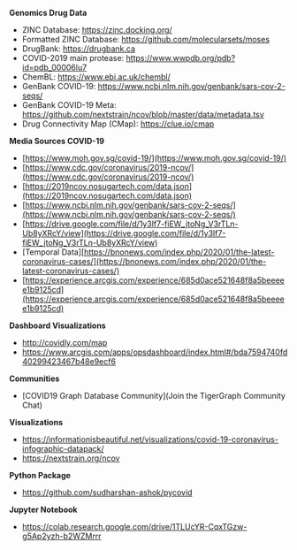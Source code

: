 **Genomics Drug Data**
* ZINC Database: https://zinc.docking.org/
* Formatted ZINC Database: https://github.com/molecularsets/moses
* DrugBank: https://drugbank.ca
* COVID-2019 main protease: https://www.wwpdb.org/pdb?id=pdb_00006lu7
* ChemBL: https://www.ebi.ac.uk/chembl/
* GenBank COVID-19: https://www.ncbi.nlm.nih.gov/genbank/sars-cov-2-seqs/
* GenBank COVID-19 Meta: https://github.com/nextstrain/ncov/blob/master/data/metadata.tsv
* Drug Connectivity Map (CMap): https://clue.io/cmap 

**Media Sources COVID-19**
* [https://www.moh.gov.sg/covid-19/](https://www.moh.gov.sg/covid-19/)
* [https://www.cdc.gov/coronavirus/2019-ncov/](https://www.cdc.gov/coronavirus/2019-ncov/)
* [https://2019ncov.nosugartech.com/data.json](https://2019ncov.nosugartech.com/data.json)
* [https://www.ncbi.nlm.nih.gov/genbank/sars-cov-2-seqs/](https://www.ncbi.nlm.nih.gov/genbank/sars-cov-2-seqs/)
* [https://drive.google.com/file/d/1y3lf7-fiEW_jtoNg_V3rTLn-Ub8yXRcY/view](https://drive.google.com/file/d/1y3lf7-fiEW_jtoNg_V3rTLn-Ub8yXRcY/view)
* [Temporal Data][https://bnonews.com/index.php/2020/01/the-latest-coronavirus-cases/](https://bnonews.com/index.php/2020/01/the-latest-coronavirus-cases/)
* [https://experience.arcgis.com/experience/685d0ace521648f8a5beeeee1b9125cd](https://experience.arcgis.com/experience/685d0ace521648f8a5beeeee1b9125cd)

**Dashboard Visualizations**
* http://covidly.com/map
* https://www.arcgis.com/apps/opsdashboard/index.html#/bda7594740fd40299423467b48e9ecf6

**Communities**
* [COVID19 Graph Database Community](Join the TigerGraph Community Chat)

**Visualizations**
* https://informationisbeautiful.net/visualizations/covid-19-coronavirus-infographic-datapack/
* https://nextstrain.org/ncov

**Python Package**
* https://github.com/sudharshan-ashok/pycovid

**Jupyter Notebook**
* https://colab.research.google.com/drive/1TLUcYR-CqxTGzw-g5Ap2yzh-b2WZMrrr
